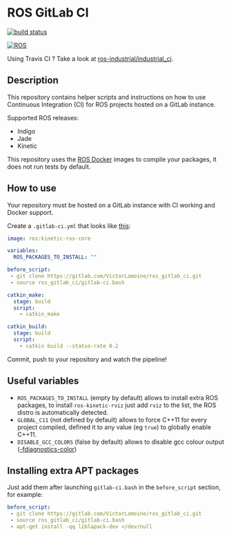 ROS GitLab CI
===

[![build status](https://gitlab.com/VictorLamoine/ros_gitlab_ci/badges/master/build.svg)](https://gitlab.com/VictorLamoine/ros_gitlab_ci/commits/master)

[![ROS](http://www.ros.org/wp-content/uploads/2013/10/rosorg-logo1.png)](http://www.ros.org/)

Using Travis CI ? Take a look at [ros-industrial/industrial_ci](https://github.com/ros-industrial/industrial_ci).

Description
---
This repository contains helper scripts and instructions on how to use Continuous Integration (CI) for ROS projects hosted on a GitLab instance.

Supported ROS releases:
- Indigo
- Jade
- Kinetic

This repository uses the [ROS Docker](https://hub.docker.com/_/ros/) images to compile your packages, it does not run tests by default.

How to use
---
Your repository must be hosted on a GitLab instance with CI working and Docker support.

Create a `.gitlab-ci.yml` that looks like [this](/.gitlab-ci.yml):

```yml
image: ros:kinetic-ros-core

variables:
  ROS_PACKAGES_TO_INSTALL: ""

before_script:
 - git clone https://gitlab.com/VictorLamoine/ros_gitlab_ci.git
 - source ros_gitlab_ci/gitlab-ci.bash

catkin_make:
  stage: build
  script:
    - catkin_make

catkin_build:
  stage: build
  script:
    - catkin build --status-rate 0.2

```
Commit, push to your repository and watch the pipeline!

Useful variables
---
- `ROS_PACKAGES_TO_INSTALL` (empty by default) allows to install extra ROS packages, to install `ros-kinetic-rviz` just add `rviz` to the list, the ROS distro is automatically detected.
- `GLOBAL_C11` (not defined by default) allows to force C++11 for every project compiled, defined it to any value (eg `true`) to globally enable C++11.
- `DISABLE_GCC_COLORS` (false by default) allows to disable gcc colour output ([-fdiagnostics-color](https://gcc.gnu.org/onlinedocs/gcc-4.6.3/gcc/Language-Independent-Options.html))

Installing extra APT packages
---
Just add them after launching `gitlab-ci.bash` in the `before_script` section, for example:

```yml
before_script:
 - git clone https://gitlab.com/VictorLamoine/ros_gitlab_ci.git
 - source ros_gitlab_ci/gitlab-ci.bash
 - apt-get install -qq liblapack-dev </dev/null
```
